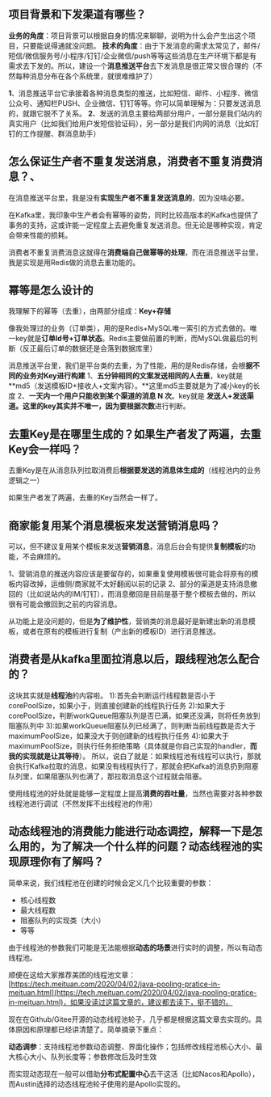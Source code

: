 ## 项目背景和下发渠道有哪些？
**业务的角度**：项目背景可以根据自身的情况来聊聊，说明为什么会产生出这个项目，只要能说得通就没问题。
**技术的角度**：由于下发消息的需求太常见了，邮件/短信/微信服务号/小程序/钉钉/企业微信/push等等这些消息在生产环境下都是有需求去下发的。所以，建设一个**消息推送平台**去下发消息是很正常又很合理的（不然每种消息分布在各个系统里，就很难维护了）

**1**、消息推送平台它承接着各种消息类型的推送，比如短信、邮件、小程序、微信公众号、通知栏PUSH、企业微信、钉钉等等。你可以简单理解为：只要发送消息的，就跟它脱不了关系。
**2**、发送的消息主要给两部分用户，一部分是我们站内的真实用户（比如我们给用户发短信验证码），另一部分是我们内网的消息（比如钉钉的工作提醒、群消息助手）

## 怎么保证生产者不重复发送消息，消费者不重复消费消息？、
在消息推送平台里，我是没有**实现生产者不重复发送消息的**，因为没啥必要。

在Kafka里，我印象中生产者会有幂等的姿势，同时比较高版本的Kafka也提供了事务的支持，这或许能一定程度上去避免重复发送消息。但无论是哪种实现，肯定会带来性能的损耗。

消费者不重复消费消息这就得在**消费端自己做幂等的处理**，而在消息推送平台里，我是实现是用Redis做的消息去重功能的。

## 幂等是怎么设计的
我理解下的幂等（去重），由两部分组成：**Key+存储**

像我处理过的业务（订单类），用的是Redis+MySQL唯一索引的方式去做的。唯一key就是**订单Id号+订单状态**。Redis主要做前置的判断，而MySQL做最后的判断（反正最后订单的数据还是会落到数据库里）

消息推送平台里，我们是平台类的去重，为了性能，用的是Redis存储，会根**据不同的业务对Key进行构建**
1、**五分钟相同的文案发送相同的人去重**，key就是 **md5（发送模板ID+接收人+文案内容）。**这里md5主要就是为了减小key的长度
2、**一天内一个用户只能收到某个渠道的消息 N 次**。key就是  **发送人+发送渠道。**这里的key其实并不唯一，因为要根据**次数**进行判断。

## 去重Key是在哪里生成的？如果生产者发了两遍，去重Key会一样吗？

去重Key是在从消息队列拉取消费后**根据要发送的消息体生成的**（线程池内的业务逻辑之一）

如果生产者发了两遍，去重的Key当然会一样了。
## 商家能复用某个消息模板来发送营销消息吗？

可以，但不建议复用某个模板来发送**营销消息**，消息后台会有提供**复制模板**的功能，不会麻烦的。

1、营销消息的推送内容应该是要留存的，如果重复使用模板很可能会将原有的模板内容改掉，运维侧/商家就不太好翻阅以前的记录
2、部分的渠道是支持消息撤回的（比如说站内的IM/钉钉），而消息撤回是目前是基于整个模板去做的，所以很有可能会撤回到之前的内容消息。

从功能上是没问题的，但是**为了维护性**，营销类的消息最好是新建出新的消息模板，或者在原有的模板进行复制（产出新的模板ID）进行消息推送。

## 消费者是从kafka里面拉消息以后，跟线程池怎么配合的？
这块其实就是**线程池**的内容啦。
1):首先会判断运行线程数是否小于corePoolSize，如果小于，则直接创建新的线程执行任务
2):如果大于corePoolSize，判断workQueue阻塞队列是否已满，如果还没满，则将任务放到阻塞队列中
3):如果workQueue阻塞队列已经满了，则判断当前线程数是否大于maximumPoolSize，如果没大于则创建新的线程执行任务
4):如果大于maximumPoolSize，则执行任务拒绝策略（具体就是你自己实现的handler，**而我的实现就是让其等待**）。
所以，说白了就是：如果线程池有线程可以执行，那就会执行Kafka拉取的消息，如果没有线程执行了，那就会把Kafka的消息扔到阻塞队列里，如果阻塞队列也满了，那拉取消息这个过程就会阻塞。

使用线程池的好处就是能够一定程度上提高**消费的吞吐量**，当然也需要对各种参数线程池进行调试（不然发挥不出线程池的作用）

## 动态线程池的消费能力能进行动态调控，解释一下是怎么用的，为了解决一个什么样的问题？动态线程池的实现原理你有了解吗？
简单来说，我们线程池在创建的时候会定义几个比较重要的参数：

- 核心线程数
- 最大线程数
- 阻塞队列的实现类（大小）
- 等等

由于线程池的参数我们可能是无法能根据**动态的场景**进行实时的调整，所以有动态线程池。

顺便在这给大家推荐美团的线程池文章：[https://tech.meituan.com/2020/04/02/java-pooling-pratice-in-meituan.html](https://tech.meituan.com/2020/04/02/java-pooling-pratice-in-meituan.html)，如果没读过这篇文章的，建议都去读下，挺不错的。

现在在Github/Gitee开源的动态线程池轮子，几乎都是根据这篇文章去实现的。具体原因和原理都已经讲清楚了。简单摘录下重点：

**动态调参**：支持线程池参数动态调整、界面化操作；包括修改线程池核心大小、最大核心大小、队列长度等；参数修改后及时生效

而实现动态现在一般可以借助**分布式配置中心**去干这活（比如Nacos和Apollo），而Austin选择的动态线程池轮子使用的是Apollo实现的。

## 


